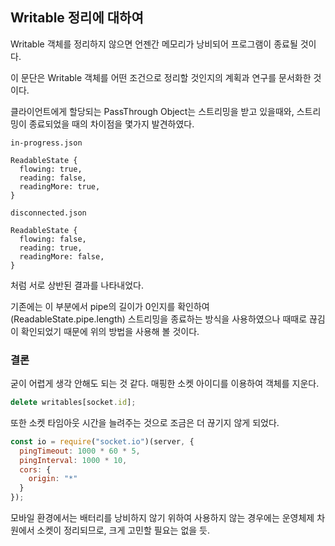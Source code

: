 ## Writable 정리에 대하여

Writable 객체를 정리하지 않으면 언젠간 메모리가 낭비되어 프로그램이 종료될 것이다.

이 문단은 Writable 객체를 어떤 조건으로 정리할 것인지의 계획과 연구를 문서화한 것이다.

클라이언트에게 할당되는 PassThrough Object는 스트리밍을 받고 있을때와, 스트리밍이 종료되었을 때의 차이점을 몇가지 발견하였다.

``in-progress.json``
```
ReadableState {
  flowing: true,
  reading: false,
  readingMore: true,
}
```
``disconnected.json``
```
ReadableState {
  flowing: false,
  reading: true,
  readingMore: false,
}
```
처럼 서로 상반된 결과를 나타내었다.

기존에는 이 부분에서 pipe의 길이가 0인지를 확인하여 (ReadableState.pipe.length) 스트리밍을 종료하는 방식을 사용하였으나 때때로 끊김이 확인되었기 때문에 위의 방법을 사용해 볼 것이다.

### 결론

굳이 어렵게 생각 안해도 되는 것 같다. 매핑한 소켓 아이디를 이용하여 객체를 지운다.

```js
delete writables[socket.id];
```

또한 소켓 타임아웃 시간을 늘려주는 것으로 조금은 더 끊기지 않게 되었다.

```js
const io = require("socket.io")(server, {
  pingTimeout: 1000 * 60 * 5,
  pingInterval: 1000 * 10,
  cors: {
    origin: "*"
  }
});
```

모바일 환경에서는 배터리를 낭비하지 않기 위하여 사용하지 않는 경우에는 운영체제 차원에서 소켓이 정리되므로, 크게 고민할 필요는 없을 듯.
